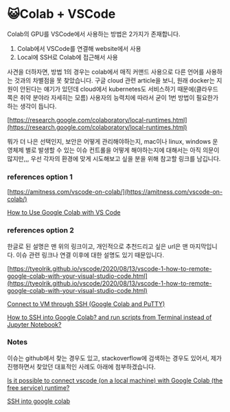 # 😺Colab + VSCode

Colab의 GPU를 VSCode에서 사용하는 방법은 2가지가 존재합니다.

1. Colab에서 VSCode를 연결해 website에서 사용
2. Local에 SSH로 Colab에 접근해서 사용

사견을 더하자면, 방법 1의 경우는 colab에서 매직 커맨드 사용으로 다른 언어를 사용하는 것과의 차별점을 못 찾았습니다. 구글 cloud 관련 article을 보니, 원래 docker는 지원이 안된다는 얘기가 있던데  cloud에서 kubernetes도 서비스하기 때문에(클라우드 쪽은 취약 분야라 자세히는 모름) 사용자의 능력치에 따라서 굳이 1번 방법이 필요한가 하는 생각이 듭니다.

[https://research.google.com/colaboratory/local-runtimes.html](https://research.google.com/colaboratory/local-runtimes.html)

뭐가 더 나은 선택인지, 보안은 어떻게 관리해야하는지, mac이나 linux, windows 운영체제 별로 발생할 수 있는 이슈 컨트롤을 어떻게 해야하는지에 대해서는 아직 의문이 많지만,,, 우선 각자의 환경에 맞게 시도해보고 싶을 분을 위해 참고할 링크를 남깁니다.

### references option 1

[https://amitness.com/vscode-on-colab/](https://amitness.com/vscode-on-colab/)

[How to Use Google Colab with VS Code](https://www.freecodecamp.org/news/how-to-use-google-colab-with-vs-code/)

### references option 2

한글로 된 설명은 맨 위의 링크이고, 개인적으로 추천드리고 싶은 url은 맨 마지막입니다. 이슈 관련 링크나 연결 이후에 대한 설명도 있기 때문입니다.

[https://tyeolrik.github.io/vscode/2020/08/13/vscode-1-how-to-remote-google-colab-with-your-visual-studio-code.html](https://tyeolrik.github.io/vscode/2020/08/13/vscode-1-how-to-remote-google-colab-with-your-visual-studio-code.html)

[Connect to VM through SSH (Google Colab and PuTTY)](https://unix.stackexchange.com/questions/478544/connect-to-vm-through-ssh-google-colab-and-putty)

[How to SSH into Google Colab? and run scripts from Terminal instead of Jupyter Notebook?](https://medium.com/@meet-minimalist/how-to-ssh-into-google-colab-and-run-scripts-from-terminal-instead-of-jupyter-notebook-3931f2674258)

### Notes

이슈는 github에서 찾는 경우도 있고, stackoverflow에 검색하는 경우도 있어서, 제가 진행하면서 찾았던 대표적인 사례도 아래에 첨부하겠습니다.

[Is it possible to connect vscode (on a local machine) with Google Colab (the free service) runtime?](https://stackoverflow.com/questions/59508225/is-it-possible-to-connect-vscode-on-a-local-machine-with-google-colab-the-fre/59537334#59537334)

[SSH into google colab](https://gist.github.com/yashkumaratri/204755a85977586cebbb58dc971496da#file-google-colab-ssh)
